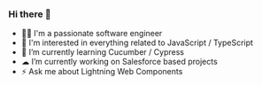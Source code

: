 ### Hi there 👋

- 👨‍💻 I'm a passionate software engineer
- 👀 I'm interested in everything related to JavaScript / TypeScript
- 🥒 I’m currently learning Cucumber / Cypress
- ☁ I’m currently working on Salesforce based projects
- ⚡️ Ask me about Lightning Web Components


